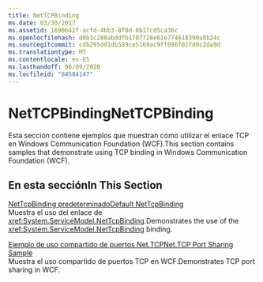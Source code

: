 ```yaml
---
title: NetTCPBinding
ms.date: 03/30/2017
ms.assetid: 1690b42f-acfd-4bb3-8f0d-0b17cd5ca36c
ms.openlocfilehash: d0b1c288abddfb1707728e61e774618399a8b24c
ms.sourcegitcommit: cdb295dd1db589ce5169ac9ff096f01fd0c2da9d
ms.translationtype: MT
ms.contentlocale: es-ES
ms.lasthandoff: 06/09/2020
ms.locfileid: "84584147"
---
```

# <a name="nettcpbinding"></a><span data-ttu-id="fb22c-102">NetTCPBinding</span><span class="sxs-lookup"><span data-stu-id="fb22c-102">NetTCPBinding</span></span>
<span data-ttu-id="fb22c-103">Esta sección contiene ejemplos que muestran cómo utilizar el enlace TCP en Windows Communication Foundation (WCF).</span><span class="sxs-lookup"><span data-stu-id="fb22c-103">This section contains samples that demonstrate using TCP binding in Windows Communication Foundation (WCF).</span></span>  
  
## <a name="in-this-section"></a><span data-ttu-id="fb22c-104">En esta sección</span><span class="sxs-lookup"><span data-stu-id="fb22c-104">In This Section</span></span>  
 [<span data-ttu-id="fb22c-105">NetTcpBinding predeterminado</span><span class="sxs-lookup"><span data-stu-id="fb22c-105">Default NetTcpBinding</span></span>](default-nettcpbinding.md)  
 <span data-ttu-id="fb22c-106">Muestra el uso del enlace de <xref:System.ServiceModel.NetTcpBinding>.</span><span class="sxs-lookup"><span data-stu-id="fb22c-106">Demonstrates the use of the <xref:System.ServiceModel.NetTcpBinding> binding.</span></span>  
  
 [<span data-ttu-id="fb22c-107">Ejemplo de uso compartido de puertos Net.TCP</span><span class="sxs-lookup"><span data-stu-id="fb22c-107">Net.TCP Port Sharing Sample</span></span>](net-tcp-port-sharing-sample.md)  
 <span data-ttu-id="fb22c-108">Muestra el uso compartido de puertos TCP en WCF.</span><span class="sxs-lookup"><span data-stu-id="fb22c-108">Demonstrates TCP port sharing in WCF.</span></span>
